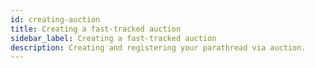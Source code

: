 ```yaml
---
id: creating-auction
title: Creating a fast-tracked auction
sidebar_label: Creating a fast-tracked auction
description: Creating and registering your parathread via auction.
---
```

